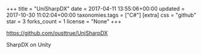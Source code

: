 +++
title = "UniSharpDX"
date = 2017-04-11 13:55:06+00:00
updated = 2017-10-30 11:02:04+00:00
taxonomies.tags = ["C#"]
[extra]
css = "github"
star = 3
forks_count = 1
license = "None"
+++

<https://github.com/ousttrue/UniSharpDX>

SharpDX on Unity
